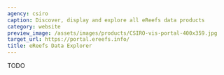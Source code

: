 ```yaml
---
agency: csiro
caption: Discover, display and explore all eReefs data products
category: website
preview_image: /assets/images/products/CSIRO-vis-portal-400x359.jpg
target_url: https://portal.ereefs.info/
title: eReefs Data Explorer
---
```

TODO
